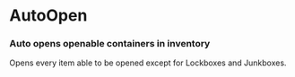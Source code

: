 # AutoOpen
### Auto opens openable containers in inventory

Opens every item able to be opened except for Lockboxes and Junkboxes.
